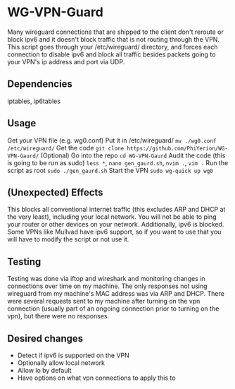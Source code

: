 # WG-VPN-Guard
Many wireguard connections that are shipped to the client don't reroute or block ipv6 and it doesn't block traffic that is not routing through the VPN. This script goes through your /etc/wireguard/ directory, and forces each connection to disable ipv6 and block all traffic besides packets going to your VPN's ip address and port via UDP.

## Dependencies
iptables, ip6tables

## Usage
Get your VPN file (e.g. wg0.conf)
Put it in /etc/wireguard/
`mv ./wg0.conf /etc/wireguard/`
Get the code
`git clone https://github.com/PhiYerion/WG-VPN-Gaurd/`
(Optional) Go into the repo
`cd WG-VPN-Gaurd`
Audit the code (this is going to be run as sudo)
`less *`, `nano gen_gaurd.sh`, `nvim .`, `vim .`
Run the script as root
`sudo ./gen_gaurd.sh`
Start the VPN
`sudo wg-quick up wg0`

## (Unexpected) Effects
This blocks all conventional internet traffic (this excludes ARP and DHCP at the very least), including your local network. You will not be able to ping your router or other devices on your network.
Additionally, ipv6 is blocked. Some VPNs like Mullvad have ipv6 support, so if you want to use that you will have to modify the script or not use it.

## Testing
Testing was done via iftop and wireshark and monitoring changes in connections over time on my machine. The only responses not using wireguard from my machine's MAC address was via ARP and DHCP. There were several requests sent to my machine after turning on the vpn connection (usually part of an ongoing connection prior to turning on the vpn), but there were no responses.

## Desired changes
- Detect if ipv6 is supported on the VPN
- Optionally allow local network
- Allow lo by default
- Have options on what vpn connections to apply this to

